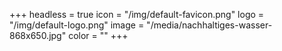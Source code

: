 +++
headless = true
icon = "/img/default-favicon.png"
logo = "/img/default-logo.png"
image = "/media/nachhaltiges-wasser-868x650.jpg"
color = ""
+++
